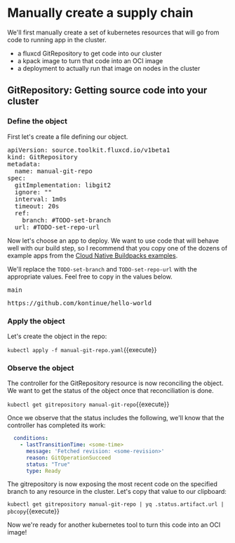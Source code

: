 # Manually create a supply chain

We'll first manually create a set of kubernetes resources that will go from code to running app in the cluster.

- a fluxcd GitRepository to get code into our cluster
- a kpack image to turn that code into an OCI image
- a deployment to actually run that image on nodes in the cluster

## GitRepository: Getting source code into your cluster

### Define the object

First let's create a file defining our object.

<pre class="file" data-filename="manual-git-repo.yaml" data-target="replace">
apiVersion: source.toolkit.fluxcd.io/v1beta1
kind: GitRepository
metadata:
  name: manual-git-repo
spec:
  gitImplementation: libgit2
  ignore: ""
  interval: 1m0s
  timeout: 20s
  ref:
    branch: #TODO-set-branch
  url: #TODO-set-repo-url
</pre>

Now let's choose an app to deploy. We want to use code that will behave well with our build step, so I recommend that
you copy one of the dozens of example apps from the [Cloud Native Buildpacks examples](https://github.com/paketo-buildpacks/samples).

We'll replace the `TODO-set-branch` and `TODO-set-repo-url` with the appropriate values. Feel free to copy in the values below.

<pre class="file" data-filename="manual-git-repo.yaml" data-target="insert"  data-marker="#TODO-set-branch">
main
</pre>

<pre class="file" data-filename="manual-git-repo.yaml" data-target="insert"  data-marker="#TODO-set-repo-url">
https://github.com/kontinue/hello-world
</pre>

### Apply the object

Let's create the object in the repo:

`kubectl apply -f manual-git-repo.yaml`{{execute}}

### Observe the object

The controller for the GitRepository resource is now reconciling the object. We want to get the status of the object
once that reconciliation is done.

`kubectl get gitrepository manual-git-repo`{{execute}}

Once we observe that the status includes the following, we'll know that the controller has completed its work:

```yaml
  conditions:
    - lastTransitionTime: <some-time>
      message: 'Fetched revision: <some-revision>'
      reason: GitOperationSucceed
      status: "True"
      type: Ready
```

The gitrepository is now exposing the most recent code on the specified branch to any resource in the cluster.
Let's copy that value to our clipboard:

`kubectl get gitrepository manual-git-repo | yq .status.artifact.url | pbcopy`{{execute}}

Now we're ready for another kubernetes tool to turn this code into an OCI image!
